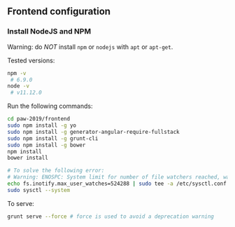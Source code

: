 ## Frontend configuration

### Install NodeJS and NPM

Warning: do *NOT* install `npm` or `nodejs` with `apt` or `apt-get`.

Tested versions:
```bash
npm -v
 # 6.9.0
node -v
 # v11.12.0
```


Run the following commands:
```bash
cd paw-2019/frontend
sudo npm install -g yo
sudo npm install -g generator-angular-require-fullstack
sudo npm install -g grunt-cli
sudo npm install -g bower
npm install
bower install

# To solve the following error:
# Warning: ENOSPC: System limit for number of file watchers reached, watch '~/paw-2019/frontend/'
echo fs.inotify.max_user_watches=524288 | sudo tee -a /etc/sysctl.conf && sudo sysctl -p
sudo sysctl --system

```

To serve:
```bash
grunt serve --force # force is used to avoid a deprecation warning
```
